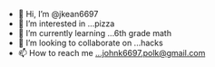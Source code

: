 - 👋 Hi, I’m @jkean6697
- 👀 I’m interested in ...pizza
- 🌱 I’m currently learning ...6th grade math
- 💞️ I’m looking to collaborate on ...hacks
- 📫 How to reach me ...johnk6697.polk@gmail.com

<!---
jkean6697/jkean6697 is a ✨ special ✨ repository because its `README.md` (this file) appears on your GitHub profile.
You can click the Preview link to take a look at your changes.
--->
